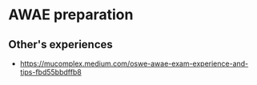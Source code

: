 # AWAE preparation

## Other's experiences

* https://mucomplex.medium.com/oswe-awae-exam-experience-and-tips-fbd55bbdffb8


